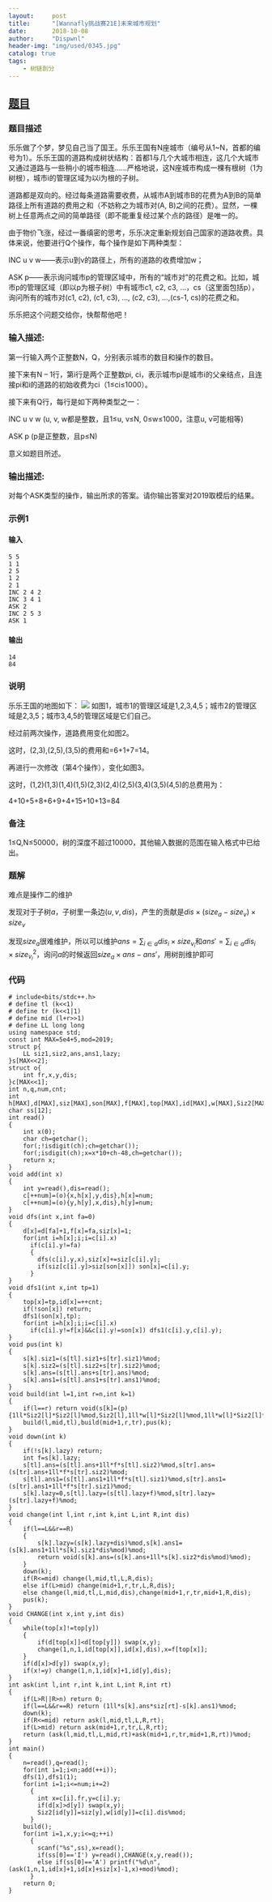 ```yaml
---
layout:     post
title:      "[Wannafly挑战赛21E]未来城市规划"
date:       2018-10-08
author:     "Dispwnl"
header-img: "img/used/0345.jpg"
catalog: true
tags:
    - 树链剖分
---
```

## [题目](https://www.nowcoder.com/acm/contest/159/E)
### 题目描述 
乐乐做了个梦，梦见自己当了国王。乐乐王国有N座城市（编号从1~N，首都的编号为1）。乐乐王国的道路构成树状结构：首都1与几个大城市相连，这几个大城市又通过道路与一些稍小的城市相连……严格地说，这N座城市构成一棵有根树（1为树根），城市i的管理区域为以i为根的子树。

道路都是双向的。经过每条道路需要收费，从城市A到城市B的花费为A到B的简单路径上所有道路的费用之和（不妨称之为城市对(A, B)之间的花费）。显然，一棵树上任意两点之间的简单路径（即不能重复经过某个点的路径）是唯一的。

由于物价飞涨，经过一番缜密的思考，乐乐决定重新规划自己国家的道路收费。具体来说，他要进行Q个操作，每个操作是如下两种类型：

INC u v w——表示u到v的路径上，所有的道路的收费增加w；

ASK p——表示询问城市p的管理区域中，所有的“城市对”的花费之和。比如，城市p的管理区域（即以p为根子树）中有城市c1, c2, c3, …，cs（这里面包括p），询问所有的城市对(c1, c2), (c1, c3), …, (c2, c3), …,(cs-1, cs)的花费之和。

乐乐把这个问题交给你，快帮帮他吧！

### 输入描述:
第一行输入两个正整数N，Q，分别表示城市的数目和操作的数目。

接下来有N – 1行，第i行是两个正整数pi, ci，表示城市pi是城市i的父亲结点，且连接pi和i的道路的初始收费为ci（1≤ci≤1000）。

接下来有Q行，每行是如下两种类型之一：

INC u v w (u, v, w都是整数，且1≤u, v≤N, 0≤w≤1000，注意u, v可能相等)

ASK p   (p是正整数，且p≤N)

意义如题目所述。

### 输出描述:
对每个ASK类型的操作，输出所求的答案。请你输出答案对2019取模后的结果。

### 示例1
#### 输入
```plain
5 5
1 1
2 5
1 2
2 1
INC 2 4 2
INC 3 4 1
ASK 2
INC 2 5 3
ASK 1
```
#### 输出
```plain
14
84
```
### 说明
乐乐王国的地图如下：
![](https://uploadfiles.nowcoder.com/images/20180803/305537_1533265178577_7D9599C87C8FE52E82F3EDD0C5C1C1C3)
如图1，城市1的管理区域是1,2,3,4,5；城市2的管理区域是2,3,5；城市3,4,5的管理区域是它们自己。

经过前两次操作，道路费用变化如图2。

这时，(2,3),(2,5),(3,5)的费用和=6+1+7=14。

再进行一次修改（第4个操作），变化如图3。

这时，(1,2)(1,3)(1,4)(1,5)(2,3)(2,4)(2,5)(3,4)(3,5)(4,5)的总费用为：

4+10+5+8+6+9+4+15+10+13=84

### 备注
1≤Q,N≤50000，树的深度不超过10000，其他输入数据的范围在输入格式中已给出。

### 题解
难点是操作二的维护

发现对于子树$a$，子树里一条边$(u,v,dis)$，产生的贡献是$dis\times(size_a-size_v)\times size_v$

发现$size_a$很难维护，所以可以维护$ans=\sum_{i\in a}dis_i\times size_{v_i}$和$ans'=\sum_{i\in a}dis_i\times size_{v_i}^2$，询问$a$的时候返回$size_a\times ans-ans'$，用树剖维护即可

### 代码
```
# include<bits/stdc++.h>
# define tl (k<<1)
# define tr (k<<1|1)
# define mid (l+r>>1)
# define LL long long
using namespace std;
const int MAX=5e4+5,mod=2019;
struct p{
	LL siz1,siz2,ans,ans1,lazy;
}s[MAX<<2];
struct o{
	int fr,x,y,dis;
}c[MAX<<1];
int n,q,num,cnt;
int h[MAX],d[MAX],siz[MAX],son[MAX],f[MAX],top[MAX],id[MAX],w[MAX],Siz2[MAX];
char ss[12];
int read()
{
	int x(0);
	char ch=getchar();
	for(;!isdigit(ch);ch=getchar());
	for(;isdigit(ch);x=x*10+ch-48,ch=getchar());
	return x;
}
void add(int x)
{
	int y=read(),dis=read();
	c[++num]=(o){x,h[x],y,dis},h[x]=num;
	c[++num]=(o){y,h[y],x,dis},h[y]=num;
}
void dfs(int x,int fa=0)
{
	d[x]=d[fa]+1,f[x]=fa,siz[x]=1;
	for(int i=h[x];i;i=c[i].x)
	  if(c[i].y!=fa)
	  {
	  	dfs(c[i].y,x),siz[x]+=siz[c[i].y];
	  	if(siz[c[i].y]>siz[son[x]]) son[x]=c[i].y;
	  }
}
void dfs1(int x,int tp=1)
{
	top[x]=tp,id[x]=++cnt;
	if(!son[x]) return;
	dfs1(son[x],tp);
	for(int i=h[x];i;i=c[i].x)
	  if(c[i].y!=f[x]&&c[i].y!=son[x]) dfs1(c[i].y,c[i].y);
}
void pus(int k)
{
	s[k].siz1=(s[tl].siz1+s[tr].siz1)%mod;
	s[k].siz2=(s[tl].siz2+s[tr].siz2)%mod;
	s[k].ans=(s[tl].ans+s[tr].ans)%mod;
	s[k].ans1=(s[tl].ans1+s[tr].ans1)%mod;
}
void build(int l=1,int r=n,int k=1)
{
	if(l==r) return void(s[k]=(p){1ll*Siz2[l]*Siz2[l]%mod,Siz2[l],1ll*w[l]*Siz2[l]%mod,1ll*w[l]*Siz2[l]*Siz2[l]%mod});
	build(l,mid,tl),build(mid+1,r,tr),pus(k);
}
void down(int k)
{
	if(!s[k].lazy) return;
	int f=s[k].lazy;
	s[tl].ans=(s[tl].ans+1ll*f*s[tl].siz2)%mod,s[tr].ans=(s[tr].ans+1ll*f*s[tr].siz2)%mod;
	s[tl].ans1=(s[tl].ans1+1ll*f*s[tl].siz1)%mod,s[tr].ans1=(s[tr].ans1+1ll*f*s[tr].siz1)%mod;
	s[k].lazy=0,s[tl].lazy=(s[tl].lazy+f)%mod,s[tr].lazy=(s[tr].lazy+f)%mod;
}
void change(int l,int r,int k,int L,int R,int dis)
{
	if(l==L&&r==R)
	{
		s[k].lazy=(s[k].lazy+dis)%mod,s[k].ans1=(s[k].ans1+1ll*s[k].siz1*dis%mod)%mod;
		return void(s[k].ans=(s[k].ans+1ll*s[k].siz2*dis%mod)%mod);
	}
	down(k);
	if(R<=mid) change(l,mid,tl,L,R,dis);
	else if(L>mid) change(mid+1,r,tr,L,R,dis);
	else change(l,mid,tl,L,mid,dis),change(mid+1,r,tr,mid+1,R,dis);
	pus(k);
}
void CHANGE(int x,int y,int dis)
{
	while(top[x]!=top[y])
	{
		if(d[top[x]]<d[top[y]]) swap(x,y);
		change(1,n,1,id[top[x]],id[x],dis),x=f[top[x]];
	}
	if(d[x]>d[y]) swap(x,y);
	if(x!=y) change(1,n,1,id[x]+1,id[y],dis);
}
int ask(int l,int r,int k,int L,int R,int rt)
{
	if(L>R||R>n) return 0;
	if(l==L&&r==R) return (1ll*s[k].ans*siz[rt]-s[k].ans1)%mod;
	down(k);
	if(R<=mid) return ask(l,mid,tl,L,R,rt);
	if(L>mid) return ask(mid+1,r,tr,L,R,rt);
	return (ask(l,mid,tl,L,mid,rt)+ask(mid+1,r,tr,mid+1,R,rt))%mod;
}
int main()
{
	n=read(),q=read();
	for(int i=1;i<n;add(++i));
	dfs(1),dfs1(1);
	for(int i=1;i<=num;i+=2)
	  {
	  	int x=c[i].fr,y=c[i].y;
	  	if(d[x]>d[y]) swap(x,y);
		Siz2[id[y]]=siz[y],w[id[y]]=c[i].dis%mod;
	  }
	build();
	for(int i=1,x,y;i<=q;++i)
	  {
	  	scanf("%s",ss),x=read();
	  	if(ss[0]=='I') y=read(),CHANGE(x,y,read());
	  	else if(ss[0]=='A') printf("%d\n",(ask(1,n,1,id[x]+1,id[x]+siz[x]-1,x)+mod)%mod);
	  }
	return 0;
}
```
